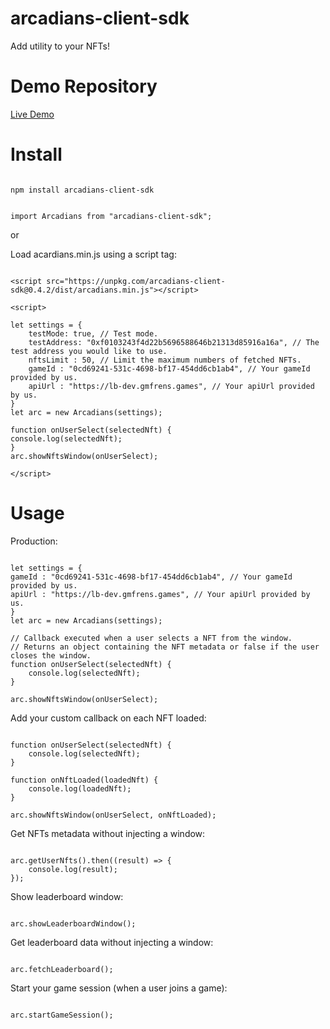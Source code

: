 # arcadians-client-sdk

Add utility to your NFTs!

# Demo Repository

[Live Demo](https://github.com/alto-io/sdk-example-client)

# Install

```

npm install arcadians-client-sdk

```

```

import Arcadians from "arcadians-client-sdk";

```

or

Load acardians.min.js using a script tag:

```

<script src="https://unpkg.com/arcadians-client-sdk@0.4.2/dist/arcadians.min.js"></script>

<script>

let settings = {
	testMode: true, // Test mode.
	testAddress: "0xf0103243f4d22b5696588646b21313d85916a16a", // The test address you would like to use.
	nftsLimit : 50, // Limit the maximum numbers of fetched NFTs.
	gameId : "0cd69241-531c-4698-bf17-454dd6cb1ab4", // Your gameId provided by us.
	apiUrl : "https://lb-dev.gmfrens.games", // Your apiUrl provided by us.
}
let arc = new Arcadians(settings);

function onUserSelect(selectedNft) {
console.log(selectedNft);
}
arc.showNftsWindow(onUserSelect);

</script>

```

# Usage

Production:

```

let settings = {
gameId : "0cd69241-531c-4698-bf17-454dd6cb1ab4", // Your gameId provided by us.
apiUrl : "https://lb-dev.gmfrens.games", // Your apiUrl provided by us.
}
let arc = new Arcadians(settings);

// Callback executed when a user selects a NFT from the window.
// Returns an object containing the NFT metadata or false if the user closes the window.
function onUserSelect(selectedNft) {
	console.log(selectedNft);
}

arc.showNftsWindow(onUserSelect);

```

Add your custom callback on each NFT loaded:

```

function onUserSelect(selectedNft) {
	console.log(selectedNft);
}

function onNftLoaded(loadedNft) {
	console.log(loadedNft);
}

arc.showNftsWindow(onUserSelect, onNftLoaded);

```

Get NFTs metadata without injecting a window:

```

arc.getUserNfts().then((result) => {
	console.log(result);
});

```

Show leaderboard window:

```

arc.showLeaderboardWindow();

```

Get leaderboard data without injecting a window:

```

arc.fetchLeaderboard();

```

Start your game session (when a user joins a game):

```

arc.startGameSession();

```
